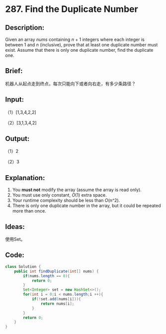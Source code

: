 # 287. Find the Duplicate Number

## Description:

Given an array *nums* containing *n* + 1 integers where each integer is between 1 and *n* (inclusive), prove that at least one duplicate number must exist. Assume that there is only one duplicate number, find the duplicate one.

## Brief:

机器人从起点走到终点，每次只能向下或者向右走，有多少条路径？

## Input:

（1）[1,3,4,2,2]

（2）[3,1,3,4,2]

## Output:

（1）2

（2）3

## Explanation:

1. You **must not** modify the array (assume the array is read only).
2. You must use only constant, *O*(1) extra space.
3. Your runtime complexity should be less than *O*(n^2).
4. There is only one duplicate number in the array, but it could be repeated more than once.

## Ideas:

使用Set。
## Code:

```java
class Solution {
    public int findDuplicate(int[] nums) {
        if(nums.length == 0){
            return 0;
        }
        Set<Integer> set = new HashSet<>();
        for(int i = 0;i < nums.length;i ++){
            if(!set.add(nums[i])){
                return nums[i];
            }
        }
        return 0;
    }
}
```

